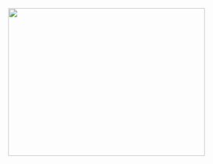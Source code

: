 <img src="https://raw.githubusercontent.com/kenantasdemir/eticaretappuiswift/main/intro.gif" width="400" height="300" />
